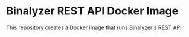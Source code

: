 # Binalyzer REST API Docker Image

This repository creates a Docker image that runs [Binalyzer's REST API].

[Binalyzer's REST API]:(https://github.com/denisvasilik/binalyzer-rest)
